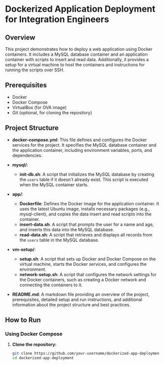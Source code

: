 # Dockerized Application Deployment for Integration Engineers

## Overview

This project demonstrates how to deploy a web application using Docker containers. It includes a MySQL database container and an application container with scripts to insert and read data. Additionally, it provides a setup for a virtual machine to host the containers and instructions for running the scripts over SSH.

## Prerequisites

- Docker
- Docker Compose
- VirtualBox (for OVA image)
- Git (optional, for cloning the repository)

## Project Structure


- **docker-compose.yml**: This file defines and configures the Docker services for the project. It specifies the MySQL database container and the application container, including environment variables, ports, and dependencies.

- **mysql/**:
  - **init-db.sh**: A script that initializes the MySQL database by creating the `users` table if it doesn't already exist. This script is executed when the MySQL container starts.

- **app/**:
  - **Dockerfile**: Defines the Docker image for the application container. It uses the latest Ubuntu image, installs necessary packages (e.g., mysql-client), and copies the data insert and read scripts into the container.
  - **insert-data.sh**: A script that prompts the user for a name and age, and inserts this data into the MySQL database.
  - **read-data.sh**: A script that retrieves and displays all records from the `users` table in the MySQL database.

- **vm-setup/**:
  - **setup.sh**: A script that sets up Docker and Docker Compose on the virtual machine, starts the Docker services, and configures the environment.
  - **network-setup.sh**: A script that configures the network settings for the Docker containers, such as creating a Docker network and connecting the containers to it.

- **README.md**: A markdown file providing an overview of the project, prerequisites, detailed setup and run instructions, and additional information about the project structure and best practices.

## How to Run

### Using Docker Compose

1. **Clone the repository:**

   ```sh
   git clone https://github.com/your-username/dockerized-app-deployment.git
   cd dockerized-app-deployment


